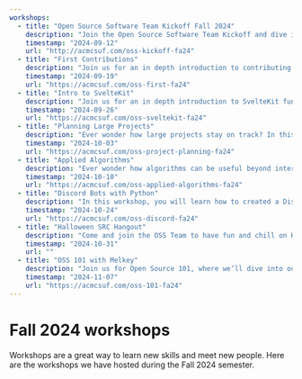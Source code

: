 ```yaml
---
workshops:
  - title: "Open Source Software Team Kickoff Fall 2024"
    description: "Join the Open Source Software Team Kickoff and dive into the world of collaborative coding! Contribute to open-source projects specific to ACM, expand your coding skills, and be part of a vibrant community of developers. Beginners, intermediate, and advanced programmers welcomed!"
    timestamp: "2024-09-12"
    url: "http://acmcsuf.com/oss-kickoff-fa24"
  - title: "First Contributions"
    description: "Join us for an in depth introduction to contributing to open source projects using Git and GitHub. This knowledge will assist immensely with our future projects!"
    timestamp: "2024-09-19"
    url: "https://acmcsuf.com/oss-first-fa24"
  - title: "Intro to SvelteKit"
    description: "Join us for an in depth introduction to SvelteKit fundamentals. This knowledge will assist immensely with our future projects! Stick around to see us progress with one of the projects we plan to choose and elaborate on!"
    timestamp: "2024-09-26"
    url: "https://acmcsuf.com/oss-sveltekit-fa24"
  - title: "Planning Large Projects"
    description: "Ever wonder how large projects stay on track? In this workshop, you’ll learn how to create design documents, plan sync meetings, and set up development environments—just like in a real-world work setting. We will also be having a project work session so we can make more progress on our on-going projects! ✨"
    timestamp: "2024-10-03"
    url: "https://acmcsuf.com/oss-project-planning-fa24"
  - title: "Applied Algorithms"
    description: "Ever wonder how algorithms can be useful beyond interview prep and LeetCode? Join us for a hands-on workshop where we’ll explore how data structures and algorithms are applied in open source projects. We’ll walk through real examples and demo how these concepts can optimize code, improve performance, and solve practical problems!"
    timestamp: "2024-10-10"
    url: "https://acmcsuf.com/oss-applied-algorithms-fa24"
  - title: "Discord Bots with Python"
    description: "In this workshop, you will learn how to created a Discord bot from scratch using Python! You will be introduced to the Discord developer portal, creating a bot application, coding slash commands, and finally connect our code to our bot application so we can run commands in servers!"
    timestamp: "2024-10-24"
    url: "https://acmcsuf.com/oss-discord-fa24"
  - title: "Halloween SRC Hangout"
    description: "Come and join the OSS Team to have fun and chill on Halloween at the SRC! We'll be rock climbing, playing basketball, and more!"
    timestamp: "2024-10-31"
    url: ""
  - title: "OSS 101 with Melkey"
    description: "Join us for Open Source 101, where we’ll dive into our experiences contributing to impactful Open Source projects in tech. We’re excited to welcome Melkey, a Software Developer @Twitch and Creator of go-blueprint, who’ll share his insights as a contributor and maintainer in the Open Source community."
    timestamp: "2024-11-07"
    url: "https://acmcsuf.com/oss-101-fa24"
---
```


# Fall 2024 workshops

Workshops are a great way to learn new skills and meet new people. Here are the
workshops we have hosted during the Fall 2024 semester.
